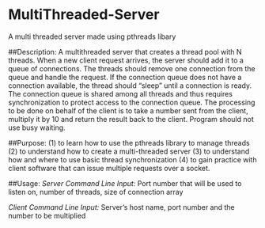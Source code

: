 # MultiThreaded-Server
A multi threaded server made using pthreads libary 

##Description:
A multithreaded server that creates a thread pool with N threads.
When a new client request arrives, the server should add it to a queue of connections.
The threads should remove one connection from the queue and handle the request. If the
connection queue does not have a connection available, the thread should “sleep” until a
connection is ready. The connection queue is shared among all threads and thus requires
synchronization to protect access to the connection queue.
The processing to be done on behalf of the client is to take a number sent from the client,
multiply it by 10 and return the result back to the client.
Program should not use busy waiting.

##Purpose:
(1) to learn how to use the pthreads library to manage threads 
(2) to understand how to create a multi-threaded server 
(3) to understand how and where to use basic thread synchronization 
(4) to gain practice with client software that can issue multiple requests over a socket.

##Usage:
*Server Command Line Input:* Port number that will be used to listen on, number of
threads, size of connection array

*Client Command Line Input:* Server’s host name, port number and the number to be
multiplied


